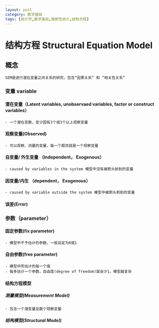 ```yaml
---
layout: post
category: 数学基础
tags: [统计学,数学基础,推断性统计,结构方程]
---
```


结构方程 Structural Equation Model
==============

## 概念

	SEM是进行潜在变量之间关系的研究，包含“因果关系” 和 “相关性关系”

### 变量 variable

#### 潜在变量（Latent variables, unobservaed variables, factor or construct variables）

	- 一个潜在变数，至少因有3个或3个以上观察变量

#### 观察变量(Observed)

	- 可以观察、测量的变量，每一个题目就是一个观察变量

#### 自变量/ 外生变量 （Independent， Exogenous）

	- caused by variables in the system 模型中没有被箭头射到的变量

#### 因变量/内生 （dependent， Exogenous）

	- caused by variable outside the system 模型中被箭头刺到的变量

#### 误差(Error)

### 参数（parameter）

#### 固定参数(fix parameter)

	- 模型中不予估计的参数，一般设定为0或1

#### 自由参数(free parameter)

	- 模型中所估计的每一个值
	- 每多估计一个参数，自由度(degree of freedom)就会少1，模型越复杂

#### 结构方程模型 

##### 测量模型(Measurement Model)

	- 包含一个潜变量及数个观察变量
	
##### 结构模型(Structural Model)




